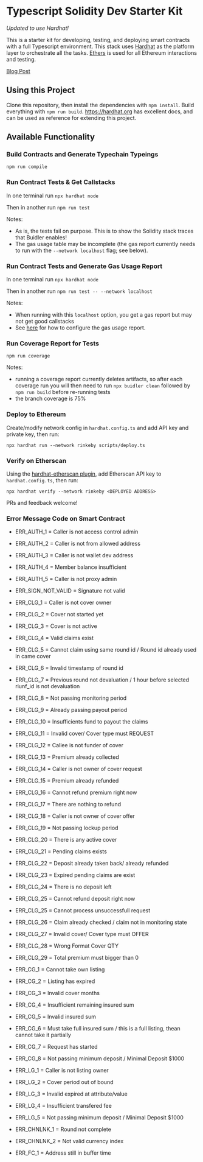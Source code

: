 # Typescript Solidity Dev Starter Kit

_Updated to use Hardhat!_

This is a starter kit for developing, testing, and deploying smart contracts with a full Typescript environment. This stack uses [Hardhat](https://hardhat.org) as the platform layer to orchestrate all the tasks. [Ethers](https://docs.ethers.io/v5/) is used for all Ethereum interactions and testing.

[Blog Post](https://medium.com/@rahulsethuram/the-new-solidity-dev-stack-buidler-ethers-waffle-typescript-tutorial-f07917de48ae)

## Using this Project

Clone this repository, then install the dependencies with `npm install`. Build everything with `npm run build`. https://hardhat.org has excellent docs, and can be used as reference for extending this project.

## Available Functionality

### Build Contracts and Generate Typechain Typeings

`npm run compile`

### Run Contract Tests & Get Callstacks

In one terminal run `npx hardhat node`

Then in another run `npm run test`

Notes:

- As is, the tests fail on purpose. This is to show the Solidity stack traces that Buidler enables!
- The gas usage table may be incomplete (the gas report currently needs to run with the `--network localhost` flag; see below).

### Run Contract Tests and Generate Gas Usage Report

In one terminal run `npx hardhat node`

Then in another run `npm run test -- --network localhost`

Notes:

- When running with this `localhost` option, you get a gas report but may not get good callstacks
- See [here](https://github.com/cgewecke/eth-gas-reporter#installation-and-config) for how to configure the gas usage report.

### Run Coverage Report for Tests

`npm run coverage`

Notes:

- running a coverage report currently deletes artifacts, so after each coverage run you will then need to run `npx buidler clean` followed by `npm run build` before re-running tests
- the branch coverage is 75%

### Deploy to Ethereum

Create/modify network config in `hardhat.config.ts` and add API key and private key, then run:

`npx hardhat run --network rinkeby scripts/deploy.ts`

### Verify on Etherscan

Using the [hardhat-etherscan plugin](https://hardhat.org/plugins/nomiclabs-hardhat-etherscan.html), add Etherscan API key to `hardhat.config.ts`, then run:

`npx hardhat verify --network rinkeby <DEPLOYED ADDRESS>`

PRs and feedback welcome!

### Error Message Code on Smart Contract

- ERR_AUTH_1 = Caller is not access control admin
- ERR_AUTH_2 = Caller is not from allowed address
- ERR_AUTH_3 = Caller is not wallet dev address
- ERR_AUTH_4 = Member balance insufficient
- ERR_AUTH_5 = Caller is not proxy admin

- ERR_SIGN_NOT_VALID = Signature not valid

- ERR_CLG_1 = Caller is not cover owner
- ERR_CLG_2 = Cover not started yet
- ERR_CLG_3 = Cover is not active
- ERR_CLG_4 = Valid claims exist
- ERR_CLG_5 = Cannot claim using same round id / Round id already used in came cover
- ERR_CLG_6 = Invalid timestamp of round id
- ERR_CLG_7 = Previous round not devaluation / 1 hour before selected riunf_id is not devaluation
- ERR_CLG_8 = Not passing monitoring period
- ERR_CLG_9 = Already passing payout period
- ERR_CLG_10 = Insufficients fund to payout the claims
- ERR_CLG_11 = Invalid cover/ Cover type must REQUEST
- ERR_CLG_12 = Callee is not funder of cover
- ERR_CLG_13 = Premium already collected
- ERR_CLG_14 = Caller is not owner of cover request
- ERR_CLG_15 = Premium already refunded
- ERR_CLG_16 = Cannot refund premium right now
- ERR_CLG_17 = There are nothing to refund
- ERR_CLG_18 = Caller is not owner of cover offer
- ERR_CLG_19 = Not passing lockup period
- ERR_CLG_20 = There is any active cover
- ERR_CLG_21 = Pending claims exists
- ERR_CLG_22 = Deposit already taken back/ already refunded
- ERR_CLG_23 = Expired pending claims are exist
- ERR_CLG_24 = There is no deposit left
- ERR_CLG_25 = Cannot refund deposit right now
- ERR_CLG_25 = Cannot process unsuccessfull request
- ERR_CLG_26 = Claim already checked / claim not in monitoring state
- ERR_CLG_27 = Invalid cover/ Cover type must OFFER
- ERR_CLG_28 = Wrong Format Cover QTY
- ERR_CLG_29 = Total premium must bigger than 0

- ERR_CG_1 = Cannot take own listing
- ERR_CG_2 = Listing has expired
- ERR_CG_3 = Invalid cover months
- ERR_CG_4 = Insufficient remaining insured sum
- ERR_CG_5 = Invalid insured sum
- ERR_CG_6 = Must take full insured sum / this is a full listing, thean cannot take it partially
- ERR_CG_7 = Request has started
- ERR_CG_8 = Not passing minimum deposit / Minimal Deposit $1000

- ERR_LG_1 = Caller is not listing owner
- ERR_LG_2 = Cover period out of bound
- ERR_LG_3 = Invalid expired at attribute/value
- ERR_LG_4 = Insufficient transfered fee
- ERR_LG_5 = Not passing minimum deposit / Minimal Deposit $1000

- ERR_CHNLNK_1 = Round not complete
- ERR_CHNLNK_2 = Not valid currency index

- ERR_FC_1 = Address still in buffer time
